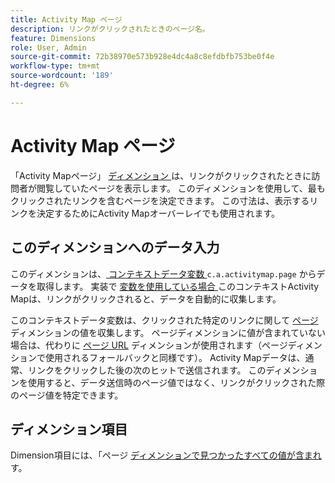 ```yaml
---
title: Activity Map ページ
description: リンクがクリックされたときのページ名。
feature: Dimensions
role: User, Admin
source-git-commit: 72b38970e573b928e4dc4a8c8efdbfb753be0f4e
workflow-type: tm+mt
source-wordcount: '189'
ht-degree: 6%

---
```


# Activity Map ページ

「Activity Mapページ」 [ ディメンション ](overview.md) は、リンクがクリックされたときに訪問者が閲覧していたページを表示します。 このディメンションを使用して、最もクリックされたリンクを含むページを決定できます。 この寸法は、表示するリンクを決定するためにActivity Mapオーバーレイでも使用されます。

## このディメンションへのデータ入力

このディメンションは、[ コンテキストデータ変数 ](/help/implement/vars/page-vars/contextdata.md)`c.a.activitymap.page` からデータを取得します。 実装で [ 変数を使用している場合 ](/help/analyze/activity-map/overview.md) このコンテキストActivity Mapは、リンクがクリックされると、データを自動的に収集します。

このコンテキストデータ変数は、クリックされた特定のリンクに関して [ ページ ](page.md) ディメンションの値を収集します。 ページディメンションに値が含まれていない場合は、代わりに [ ページ URL](page-url.md) ディメンションが使用されます（ページディメンションで使用されるフォールバックと同様です）。 Activity Mapデータは、通常、リンクをクリックした後の次のヒットで送信されます。 このディメンションを使用すると、データ送信時のページ値ではなく、リンクがクリックされた際のページ値を特定できます。

## ディメンション項目

Dimension項目には、「ページ [ ディメンションで見つかったすべての値が含まれ ](page.md) す。
